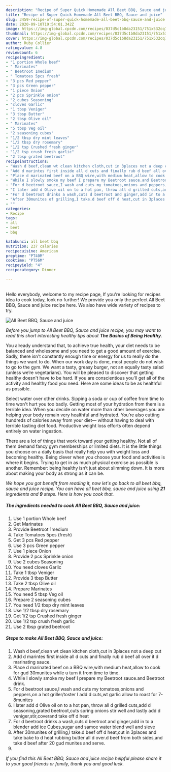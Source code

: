 ```yaml
---
description: "Recipe of Super Quick Homemade All Beet BBQ, Sauce and juice"
title: "Recipe of Super Quick Homemade All Beet BBQ, Sauce and juice"
slug: 3459-recipe-of-super-quick-homemade-all-beet-bbq-sauce-and-juice
date: 2020-09-10T19:54:01.342Z
image: https://img-global.cpcdn.com/recipes/037d5c1b8da23151/751x532cq70/all-beet-bbq-sauce-and-juice-recipe-main-photo.jpg
thumbnail: https://img-global.cpcdn.com/recipes/037d5c1b8da23151/751x532cq70/all-beet-bbq-sauce-and-juice-recipe-main-photo.jpg
cover: https://img-global.cpcdn.com/recipes/037d5c1b8da23151/751x532cq70/all-beet-bbq-sauce-and-juice-recipe-main-photo.jpg
author: Ruby Collier
ratingvalue: 4.8
reviewcount: 6
recipeingredient:
- "1 portion Whole beef"
- " Marinates"
- " Beetroot 1medium"
- " Tomatoes 5pcs fresh"
- "3 pcs Red pepper"
- "3 pcs Green pepper"
- "1 piece Onion"
- "2 pcs Sprinkle onion"
- "2 cubes Seasoning"
- "cloves Garlic"
- "1 tbsp Veniger"
- "3 tbsp Butter"
- "2 tbsp Olive oil"
- " Marinates"
- "5 tbsp Veg oil"
- "2 seasoning cubes"
- "1/2 tbsp dry mint leaves"
- "1/2 tbsp dry rosemary"
- "1/2 tsp Crushed fresh ginger"
- "1/2 tsp crush fresh garlic"
- "2 tbsp grated beetroot"
recipeinstructions:
- "Wash d beef,clean wt clean kitchen cloth,cut in 3places not a deep cut"
- "Add d marintes first inside all d cuts and finally rub d beef all over it d marinating sauce."
- "Place d marinated beef on a BBQ wire,with medium heat,allow to cook for gud 30munites while u turn it from time to time."
- "While I slowly smoke my beef I prepare my Beetroot sauce.and Beetroot drink."
- "For d beetroot sauce,I wash and cuts my tomatoes,onions and peppers,on a hot griller/toster I add d cuts,wt garlic allow to roast for 7-8munites"
- "I later add d Olive oil on to a hot pan, throw all d grilled cuts,add d seasoning,grated beetroot,cuts spring onions stir well and lastly add d veniger,stir,coverand take off d heat"
- "For d beetroot drinks a wash,cuts d beetroot and ginger,add in to a blender add ice Cubes,sugar and samoe water blend well and sieve"
- "After 30munites of grilling,I take.d beef off d heat,cut in 3places and take bake to d heat rubbing butter all d over.d beef from both sides,and take d beef after 20 gud munites and serve."
- ""
categories:
- Recipe
tags:
- all
- beet
- bbq

katakunci: all beet bbq 
nutrition: 237 calories
recipecuisine: American
preptime: "PT40M"
cooktime: "PT56M"
recipeyield: "4"
recipecategory: Dinner

---
```

<br>
Hello everybody, welcome to my recipe page, If you're looking for recipes idea to cook today, look no further! We provide you only the perfect All Beet BBQ, Sauce and juice recipe here. We also have wide variety of recipes to try.
<br>


![All Beet BBQ, Sauce and juice](https://img-global.cpcdn.com/recipes/037d5c1b8da23151/751x532cq70/all-beet-bbq-sauce-and-juice-recipe-main-photo.jpg)

<i>Before you jump to All Beet BBQ, Sauce and juice recipe, you may want to read this short interesting healthy tips about <strong>The Basics of Being Healthy</strong>.</i>

You already understand that, to achieve true health, your diet needs to be balanced and wholesome and you need to get a good amount of exercise. Sadly, there isn't constantly enough time or energy for us to really do the things we want to do. When our work day is done, most people do not wish to go to the gym. We want a tasty, greasy burger, not an equally tasty salad (unless we’re vegetarians). You will be pleased to discover that getting healthy doesn't have to be hard. If you are conscientious you'll get all of the activity and healthy food you need. Here are some ideas to be as healthful as possible.

Select water over other drinks. Sipping a soda or cup of coffee from time to time won't hurt you too badly. Getting most of your hydration from them is a terrible idea. When you decide on water more than other beverages you are helping your body remain very healthful and hydrated. You’re also cutting hundreds of calories away from your diet— without having to deal with terrible tasting diet food. Productive weight loss efforts often depend entirely on water ingestion.

There are a lot of things that work toward your getting healthy. Not all of them demand fancy gym memberships or limited diets. It is the little things you choose on a daily basis that really help you with weight loss and becoming healthy. Being clever when you choose your food and activities is where it begins. Trying to get in as much physical exercise as possible is another. Remember: being healthy isn’t just about slimming down. It is more about making your body as strong as it can be. 


<i>We hope you got benefit from reading it, now let's go back to all beet bbq, sauce and juice recipe. You can have all beet bbq, sauce and juice using <strong>21</strong> ingredients and <strong>9</strong> steps. Here is how you cook that.
</i>

##### The ingredients needed to cook All Beet BBQ, Sauce and juice:

1. Use 1 portion Whole beef
1. Get  Marinates
1. Provide  Beetroot 1medium
1. Take  Tomatoes 5pcs (fresh)
1. Get 3 pcs Red pepper
1. Use 3 pcs Green pepper
1. Use 1 piece Onion
1. Provide 2 pcs Sprinkle onion
1. Use 2 cubes Seasoning
1. You need cloves Garlic
1. Take 1 tbsp Veniger
1. Provide 3 tbsp Butter
1. Take 2 tbsp Olive oil
1. Prepare  Marinates
1. You need 5 tbsp Veg oil
1. Prepare 2 seasoning cubes
1. You need 1/2 tbsp dry mint leaves
1. Use 1/2 tbsp dry rosemary
1. Get 1/2 tsp Crushed fresh ginger
1. Use 1/2 tsp crush fresh garlic
1. Use 2 tbsp grated beetroot


##### Steps to make All Beet BBQ, Sauce and juice:

1. Wash d beef,clean wt clean kitchen cloth,cut in 3places not a deep cut
1. Add d marintes first inside all d cuts and finally rub d beef all over it d marinating sauce.
1. Place d marinated beef on a BBQ wire,with medium heat,allow to cook for gud 30munites while u turn it from time to time.
1. While I slowly smoke my beef I prepare my Beetroot sauce.and Beetroot drink.
1. For d beetroot sauce,I wash and cuts my tomatoes,onions and peppers,on a hot griller/toster I add d cuts,wt garlic allow to roast for 7-8munites
1. I later add d Olive oil on to a hot pan, throw all d grilled cuts,add d seasoning,grated beetroot,cuts spring onions stir well and lastly add d veniger,stir,coverand take off d heat
1. For d beetroot drinks a wash,cuts d beetroot and ginger,add in to a blender add ice Cubes,sugar and samoe water blend well and sieve
1. After 30munites of grilling,I take.d beef off d heat,cut in 3places and take bake to d heat rubbing butter all d over.d beef from both sides,and take d beef after 20 gud munites and serve.
1. 


<i>If you find this All Beet BBQ, Sauce and juice recipe helpful please share it to your good friends or family, thank you and good luck.</i>
